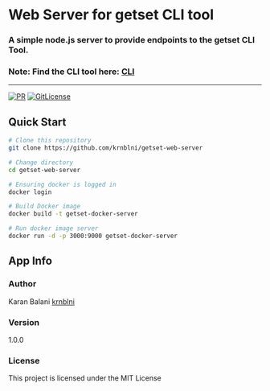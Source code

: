 # Web Server for getset CLI tool
### A simple node.js server to provide endpoints to the getset CLI Tool.
### Note: Find the CLI tool here: [CLI](https://github.com/krnblni/getset-simple-cli)
---

[![PR](https://img.shields.io/badge/code_style-prettier-ff69b4.svg)](https://github.com/krnblni/getset-simple-cli)
[![GitLicense](https://gitlicense.com/badge/krnblni/getset-simple-cli)](https://github.com/krnblni/getset-simple-cli)

## Quick Start
``` bash
# Clone this repository
git clone https://github.com/krnblni/getset-web-server

# Change directory
cd getset-web-server

# Ensuring docker is logged in
docker login

# Build Docker image
docker build -t getset-docker-server

# Run docker image server
docker run -d -p 3000:9000 getset-docker-server
```

## App Info

### Author

Karan Balani
[krnblni](https://github.com/krnblni)

### Version

1.0.0

### License

This project is licensed under the MIT License

